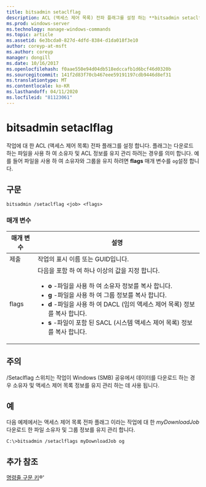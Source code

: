 ```yaml
---
title: bitsadmin setaclflag
description: ACL (액세스 제어 목록) 전파 플래그를 설정 하는 **bitsadmin setaclflag**에 대 한 Windows 명령 항목입니다.
ms.prod: windows-server
ms.technology: manage-windows-commands
ms.topic: article
ms.assetid: 6e3bcda0-827d-4dfd-8384-d1da018f3e10
author: coreyp-at-msft
ms.author: coreyp
manager: dongill
ms.date: 10/16/2017
ms.openlocfilehash: f0aae550e94d04db518edccafb1d6bcf46d0320b
ms.sourcegitcommit: 141f2d83f70cb467eee59191197cdb9446d8ef31
ms.translationtype: MT
ms.contentlocale: ko-KR
ms.lasthandoff: 04/11/2020
ms.locfileid: "81123061"
---
```

# <a name="bitsadmin-setaclflag"></a>bitsadmin setaclflag

작업에 대 한 ACL (액세스 제어 목록) 전파 플래그를 설정 합니다. 플래그는 다운로드 하는 파일을 사용 하 여 소유자 및 ACL 정보를 유지 관리 하려는 경우를 의미 합니다. 예를 들어 파일을 사용 하 여 소유자와 그룹을 유지 하려면 **flags** 매개 변수를 `og`설정 합니다.

## <a name="syntax"></a>구문

```
bitsadmin /setaclflag <job> <flags>
```

### <a name="parameters"></a>매개 변수

| 매개 변수 | 설명 |
| --------- | ----------- |
| 제출 | 작업의 표시 이름 또는 GUID입니다. |
| flags | 다음을 포함 하 여 하나 이상의 값을 지정 합니다.<ul><li>**o** -파일을 사용 하 여 소유자 정보를 복사 합니다.</li><li>**g** -파일을 사용 하 여 그룹 정보를 복사 합니다.</li><li>**d** -파일을 사용 하 여 DACL (임의 액세스 제어 목록) 정보를 복사 합니다.</li><li>**s** -파일이 포함 된 SACL (시스템 액세스 제어 목록) 정보를 복사 합니다.</li></ul> |

## <a name="remarks"></a>주의

/Setaclflag 스위치는 작업이 Windows (SMB) 공유에서 데이터를 다운로드 하는 경우 소유자 및 액세스 제어 목록 정보를 유지 관리 하는 데 사용 됩니다.

## <a name="examples"></a>예

다음 예제에서는 액세스 제어 목록 전파 플래그 이라는 작업에 대 한 *myDownloadJob* 다운로드 한 파일 소유자 및 그룹 정보를 유지 관리 합니다.

```
C:\>bitsadmin /setaclflags myDownloadJob og
```

## <a name="additional-references"></a>추가 참조

[명령줄 구문 키](command-line-syntax-key.md)&reg;'    